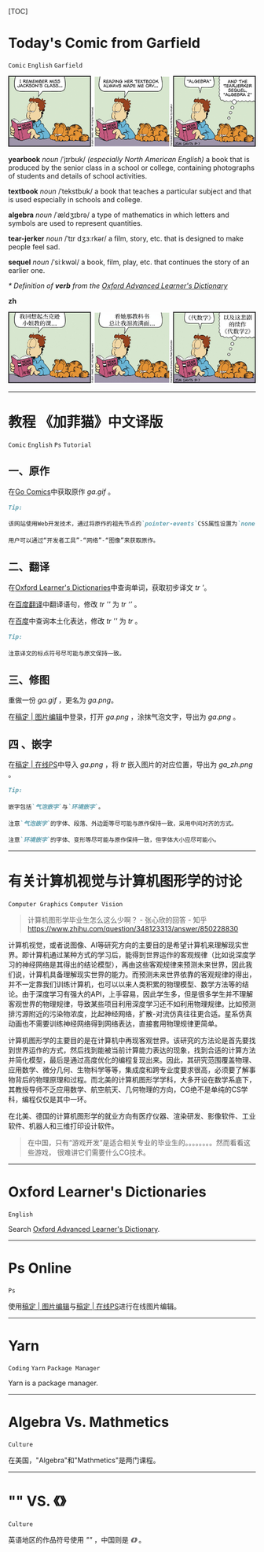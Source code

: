 [TOC]

# Today's Comic from Garfield

`Comic` `English` `Garfield`

![ga210907](asset/ga210907.gif)

**yearbook** *noun* /ˈjɪrbʊk/ *(especially North American English)* a book that is produced by the senior class in a school or college, containing photographs of students and details of school activities.

**textbook** *noun* /ˈtekstbʊk/ a book that teaches a particular subject and that is used especially in schools and college.

**algebra** *noun* /ˈældʒɪbrə/ a type of mathematics in which letters and symbols are used to represent quantities.

**tear-jerker** *noun* /ˈtɪr dʒɜːrkər/ a film, story, etc. that is designed to make people feel sad.

**sequel** *noun* /ˈsiːkwəl/ a book, film, play, etc. that continues the story of an earlier one.

*\* Definition of **verb** from the [Oxford Advanced Learner's Dictionary](https://www.oxfordlearnersdictionaries.com/)*

**zh**

![ga210907_zh](asset/ga210907_zh.png)

---

# 教程 《加菲猫》中文译版

`Comic` `English` `Ps` `Tutorial`

## 一、原作

在[Go Comics](https://www.gocomics.com/garfield/)中获取原作 *ga.gif* 。

```markdown
Tip:

该网站使用Web开发技术，通过将原作的祖先节点的`pointer-events`CSS属性设置为`none`，从而屏蔽原作节点的鼠标事件。因此用户无法直接获取原作。

用户可以通过“开发者工具”-“网络”-“图像”来获取原作。
```

## 二、翻译

在[Oxford Learner's Dictionaries](https://www.oxfordlearnersdictionaries.com/)中查询单词，获取初步译文 *tr '*。

在[百度翻译](https://fanyi.baidu.com/)中翻译语句，修改 *tr ''* 为 *tr ‘’* 。

在[百度](https://www.baidu.com/)中查询本土化表达，修改 *tr ''* 为 *tr* 。

```markdown
Tip:

注意译文的标点符号尽可能与原文保持一致。
```

## 三、修图

重做一份 *ga.gif* ，更名为 *ga.png*。

在[稿定 | 图片编辑](https://www.gaoding.com/image)中登录，打开 *ga.png* ，涂抹气泡文字，导出为 *ga.png* 。

## 四 、嵌字

在[稿定 | 在线PS](https://ps.gaoding.com/#/)中导入 *ga.png* ，将 *tr* 嵌入图片的对应位置，导出为 *ga_zh.png* 。

```markdown
Tip:

嵌字包括`气泡嵌字`与`环境嵌字`。

注意`气泡嵌字`的字体、段落、外边距等尽可能与原作保持一致，采用中间对齐的方式。

注意`环境嵌字`的字体、变形等尽可能与原作保持一致，但字体大小应尽可能小。
```

---

# 有关计算机视觉与计算机图形学的讨论

`Computer Graphics` `Computer Vision`

> 计算机图形学毕业生怎么这么少啊？ - 张心欣的回答 - 知乎 https://www.zhihu.com/question/348123313/answer/850228830

计算机视觉，或者说图像、AI等研究方向的主要目的是希望计算机来理解现实世界。即计算机通过某种方式的学习后，能得到世界运作的客观规律（比如说深度学习的神经网络是其得出的结论模型），再由这些客观规律来预测未来世界，因此我们说，计算机具备理解现实世界的能力。而预测未来世界依靠的客观规律的得出，并不一定靠我们训练计算机，也可以以来人类积累的物理模型、数学方法等的结论。由于深度学习有强大的API，上手容易，因此学生多，但是很多学生并不理解客观世界的物理规律，导致某些项目利用深度学习还不如利用物理规律。比如预测排污源附近的污染物浓度，比起神经网络，扩散-对流仿真往往更合适。星系仿真动画也不需要训练神经网络得到网络表达，直接套用物理规律更简单。

计算机图形学的主要目的是在计算机中再现客观世界。该研究的方法论是首先要找到世界运作的方式，然后找到能被当前计算能力表达的现象，找到合适的计算方法并简化模型，最后是通过高度优化的编程复现出来。因此，其研究范围覆盖物理、应用数学、微分几何、生物科学等等，集成度和跨专业度要求很高，必须要了解事物背后的物理原理和过程。而北美的计算机图形学学科，大多开设在数学系底下，其教授导师不乏应用数学、航空航天、几何物理的方向，CG绝不是单纯的CS学科，编程仅仅是其中一环。

在北美、德国的计算机图形学的就业方向有医疗仪器、渲染研发、影像软件、工业软件、机器人和三维打印设计软件。

> 在中国，只有“游戏开发”是适合相关专业的毕业生的。。。。。。。。然而看看这些游戏， 很难讲它们需要什么CG技术。

---

# Oxford Learner's Dictionaries

`English`

Search [Oxford Advanced Learner's Dictionary](https://www.oxfordlearnersdictionaries.com/).

---

# Ps Online

`Ps`

使用[稿定 | 图片编辑](https://www.gaoding.com/image)与[稿定 | 在线PS](https://ps.gaoding.com/#/)进行在线图片编辑。

---

# Yarn

`Coding` `Yarn` `Package Manager`

Yarn is a package manager.

---

# Algebra Vs. Mathmetics

`Culture`

在美国，"Algebra"和"Mathmetics"是两门课程。

---

# "" VS. 《》

`Culture`

英语地区的作品符号使用 *""* ，中国则是  *《》* 。
